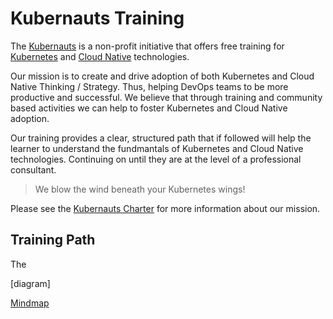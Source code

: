 # Kubernauts Training

The [Kubernauts](https://kubernauts.io/) is a non-profit initiative that offers free training for [Kubernetes](https://kubernetes.io) and [Cloud Native](https://www.cncf.io) technologies.

Our mission is to create and drive adoption of both Kubernetes and Cloud Native Thinking / Strategy.  Thus, helping DevOps teams to be more productive and successful. We believe that through training and community based activities we can help to foster Kubernetes and Cloud Native adoption.

Our training provides a clear, structured path that if followed will help the learner to understand the fundmantals of Kubernetes and Cloud Native technologies. Continuing on until they are at the  level of a professional consultant.

> We blow the wind beneath your Kubernetes wings!

Please see the [Kubernauts Charter](https://kubernauts.io/en/kubernauts-charter.html) for more information about our mission.


## Training Path

The 

[diagram]

[Mindmap](https://www.mindmeister.com/920845833/kubernauts-training)
